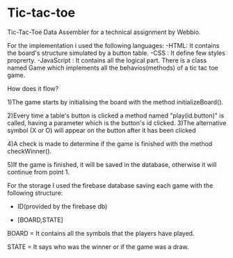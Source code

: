 # Tic-tac-toe
Tic-Tac-Toe Data Assembler for a technical assignment by Webbio.

For the implementation i used the following languages:
-HTML: It contains the board's structure simulated by a button table. 
-CSS : It define few styles proprerty.
-JavaScript : It contains all the logical part. There is a class named Game which implements all the behavios(methods) of a tic tac toe game.

How does it flow?

1)The game starts by initialising the board with the method initializeBoard().

2)Every time a table's button is clicked a method named "play(id.button)" is called, having a parameter which is the button's 
id clicked.
3)The alternative symbol (X or O) will appear on the button after it has been clicked

4)A check is made to determine if the game is finished with the method checkWinner().

5)If the game is finished, it will be saved in the database, otherwise it will continue from point 1.


For the storage I used the firebase database saving each game with the following structure:

- ID(provided by the firebase db)

- [BOARD,STATE]

BOARD = It contains all the symbols that the players have played.

STATE = It says who was the winner or if the game was a draw.

